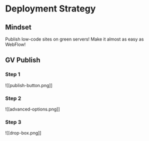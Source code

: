 # Deployment Strategy
## Mindset
Publish low-code sites on green servers! Make it almost as easy as WebFlow!
## GV Publish
### Step 1
![[publish-button.png]]

### Step 2
![[advanced-options.png]]

### Step 3
![[drop-box.png]]
